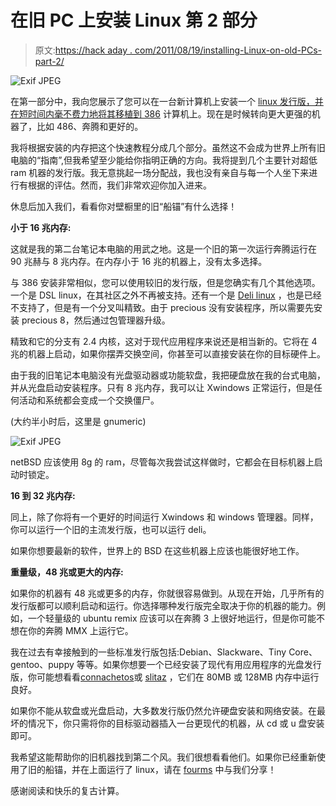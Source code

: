 # 在旧 PC 上安装 Linux 第 2 部分

> 原文:[https://hack aday . com/2011/08/19/installing-Linux-on-old-PCs-part-2/](https://hackaday.com/2011/08/19/installing-linux-on-old-pcs-part-2/)

![](../Images/144a52c3cd6040a96906391842f475d3.png "Exif JPEG")

在第一部分中，我向您展示了您可以在一台新计算机上安装一个 [linux 发行版，并在短时间内毫不费力地将其移植到 386](http://hackaday.com/2011/08/12/installing-linux-on-a-386-laptop/) 计算机上。现在是时候转向更大更强的机器了，比如 486、奔腾和更好的。

我将根据安装的内存把这个快速教程分成几个部分。虽然这不会成为世界上所有旧电脑的“指南”,但我希望至少能给你指明正确的方向。我将提到几个主要针对超低 ram 机器的发行版。我无意挑起一场分配战，我也没有亲自与每一个人坐下来进行有根据的评估。然而，我们非常欢迎你加入进来。

休息后加入我们，看看你对壁橱里的旧“船锚”有什么选择！

**小于 16 兆内存:**

这就是我的第二台笔记本电脑的用武之地。这是一个旧的第一次运行奔腾运行在 90 兆赫与 8 兆内存。在内存小于 16 兆的机器上，没有太多选择。

与 386 安装非常相似，您可以使用较旧的发行版，但是您确实有几个其他选项。一个是 DSL linux，在其社区之外不再被支持。还有一个是 [Deli linux](http://deli.tavvva.net/) ，也是已经不支持了，但是有一个分叉叫精致。由于 precious 没有安装程序，所以需要先安装 precious 8，然后通过包管理器升级。

精致和它的分支有 2.4 内核，这对于现代应用程序来说还是相当新的。它将在 4 兆的机器上启动，如果你摆弄交换空间，你甚至可以直接安装在你的目标硬件上。

由于我的旧笔记本电脑没有光盘驱动器或功能软盘，我把硬盘放在我的台式电脑，并从光盘启动安装程序。只有 8 兆内存，我可以让 Xwindows 正常运行，但是任何活动和系统都会变成一个交换僵尸。

(大约半小时后，这里是 gnumeric)

![](../Images/e1208d7ec1dbb7da3788e6c2fc6fe27b.png "Exif JPEG")

netBSD 应该使用 8g 的 ram，尽管每次我尝试这样做时，它都会在目标机器上启动时锁定。

**16 到 32 兆内存:**

同上，除了你将有一个更好的时间运行 Xwindows 和 windows 管理器。同样，你可以运行一个旧的主流发行版，也可以运行 deli。

如果你想要最新的软件，世界上的 BSD 在这些机器上应该也能很好地工作。

**重量级，48 兆或更大的内存:**

如果你的机器有 48 兆或更多的内存，你就很容易做到。从现在开始，几乎所有的发行版都可以顺利启动和运行。你选择哪种发行版完全取决于你的机器的能力。例如，一个轻量级的 ubuntu remix 应该可以在奔腾 3 上很好地运行，但是你可能不想在你的奔腾 MMX 上运行它。

我在过去有幸接触到的一些标准发行版包括:Debian、Slackware、Tiny Core、gentoo、puppy 等等。如果你想要一个已经安装了现代有用应用程序的光盘发行版，你可能想看看[connachetos](http://www.connochaetos.org/wiki/)或 [slitaz](http://www.slitaz.org/en/) ，它们在 80MB 或 128MB 内存中运行良好。

如果你不能从软盘或光盘启动，大多数发行版仍然允许硬盘安装和网络安装。在最坏的情况下，你只需将你的目标驱动器插入一台更现代的机器，从 cd 或 u 盘安装即可。

我希望这能帮助你的旧机器找到第二个风。我们很想看看他们。如果你已经重新使用了旧的船锚，并在上面运行了 linux，请在 [fourms](http://forums.hackaday.com/) 中与我们分享！

感谢阅读和快乐的复古计算。